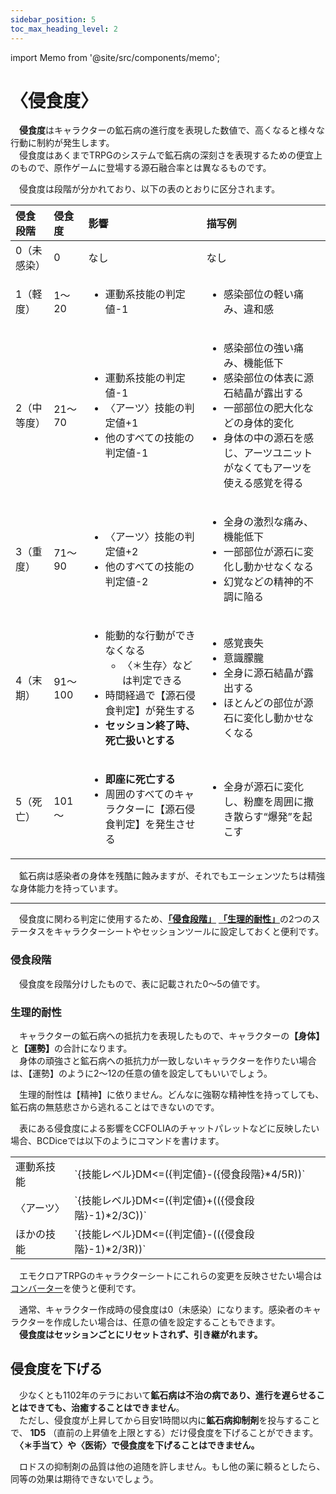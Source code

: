 ```yaml
---
sidebar_position: 5
toc_max_heading_level: 2
---
```


import Memo from '@site/src/components/memo';

# 〈侵食度〉

　**侵食度**はキャラクターの鉱石病の進行度を表現した数値で、高くなると様々な行動に制約が発生します。  
　侵食度はあくまでTRPGのシステムで鉱石病の深刻さを表現するための便宜上のもので、原作ゲームに登場する源石融合率とは異なるものです。

　侵食度は段階が分かれており、以下の表のとおりに区分されます。

|侵食段階|侵食度|影響|描写例|
|:--|:--|:--|:--|
|0（未感染）|0|なし|なし|
|1（軽度）|1～20|<ul><li>運動系技能の判定値-1</li></ul>|<ul><li>感染部位の軽い痛み、違和感</li></ul>|
|2（中等度）|21～70|<ul><li>運動系技能の判定値-1</li><li>〈アーツ〉技能の判定値+1</li><li>他のすべての技能の判定値-1</li></ul>|<ul><li>感染部位の強い痛み、機能低下</li><li>感染部位の体表に源石結晶が露出する</li><li>一部部位の肥大化などの身体的変化</li><li>身体の中の源石を感じ、アーツユニットがなくてもアーツを使える感覚を得る</li></ul>|
|3（重度）|71～90|<ul><li>〈アーツ〉技能の判定値+2</li><li>他のすべての技能の判定値-2</li></ul>|<ul><li>全身の激烈な痛み、機能低下</li><li>一部部位が源石に変化し動かせなくなる</li><li>幻覚などの精神的不調に陥る</li></ul>|
|4（末期）|91～100|<ul><li>能動的な行動ができなくなる<ul><li>〈＊生存〉などは判定できる</li></ul></li><li>時間経過で【源石侵食判定】が発生する</li><li>**セッション終了時、死亡扱いとする**</li></ul>|<ul><li>感覚喪失</li><li>意識朦朧</li><li>全身に源石結晶が露出する</li><li>ほとんどの部位が源石に変化し動かせなくなる</li></ul>|
|5（死亡）|101～|<ul><li>**即座に死亡する**</li><li>周囲のすべてのキャラクターに【源石侵食判定】を発生させる</li></ul>|<ul><li>全身が源石に変化し、粉塵を周囲に撒き散らす“爆発”を起こす</li></ul>|

<Memo>
　鉱石病は感染者の身体を残酷に蝕みますが、それでもエーシェンツたちは精強な身体能力を持っています。
</Memo>

----

　侵食度に関わる判定に使用するため、<u>**「侵食段階」**</u> <u>**「生理的耐性」**</u>の2つのステータスをキャラクターシートやセッションツールに設定しておくと便利です。

### 侵食段階

　侵食度を段階分けしたもので、表に記載された0～5の値です。

### 生理的耐性

　キャラクターの鉱石病への抵抗力を表現したもので、キャラクターの<b>【身体】</b>と<b>【運勢】</b>の合計になります。  
　身体の頑強さと鉱石病への抵抗力が一致しないキャラクターを作りたい場合は、【運勢】のように2～12の任意の値を設定してもいいでしょう。

<Memo>
　生理的耐性は【精神】に依りません。どんなに強靭な精神性を持ってしても、鉱石病の無慈悲さから逃れることはできないのです。
</Memo>

　表にある侵食度による影響をCCFOLIAのチャットパレットなどに反映したい場合、BCDiceでは以下のようにコマンドを書けます。

<table>
    <tbody>
        <tr>
            <td>運動系技能</td>
            <td>`{技能レベル}DM<=({判定値}-({侵食段階}*4/5R))`</td>
        </tr>
        <tr>
            <td>〈アーツ〉</td>
            <td>`{技能レベル}DM<=({判定値}+(({侵食段階}-1)*2/3C))`</td>
        </tr>
        <tr>
            <td>ほかの技能</td>
            <td>`{技能レベル}DM<=({判定値}-(({侵食段階}-1)*2/3R))`</td>
        </tr>
    </tbody>
</table>

　エモクロアTRPGのキャラクターシートにこれらの変更を反映させたい場合は[コンバーター](/converter)を使うと便利です。

　通常、キャラクター作成時の侵食度は0（未感染）になります。感染者のキャラクターを作成したい場合は、任意の値を設定することもできます。  
　**侵食度はセッションごとにリセットされず、引き継がれます。**

## 侵食度を下げる

　少なくとも1102年のテラにおいて<b>鉱石病は不治の病であり、進行を遅らせることはできても、治癒することはできません</b>。  
　ただし、侵食度が上昇してから目安1時間以内に<b>鉱石病抑制剤</b>を投与することで、 **1D5** （直前の上昇値を上限とする）だけ侵食度を下げることができます。  
　**〈＊手当て〉や〈医術〉で侵食度を下げることはできません。**

<Memo>
　ロドスの抑制剤の品質は他の追随を許しません。もし他の薬に頼るとしたら、同等の効果は期待できないでしょう。
</Memo>
